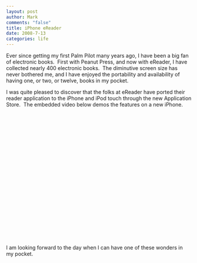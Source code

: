 ```yaml
--- 
layout: post
author: Mark
comments: "false"
title: iPhone eReader
date: 2008-7-13
categories: life
---
```

Ever since getting my first Palm Pilot many years ago, I have been a big fan of electronic books.  First with Peanut Press, and now with eReader, I have collected nearly 400 electronic books.  The diminutive screen size has never bothered me, and I have enjoyed the portability and availability of having one, or two, or twelve, books in my pocket.

I was quite pleased to discover that the folks at eReader have ported their reader application to the iPhone and iPod touch through the new Application Store.  The embedded video below demos the features on a new iPhone.  

<object width="425" height="344">
<param name="movie" value="http://www.youtube.com/v/CWFGV2K5djY&hl=en"></param>
<param name="wmode" value="transparent"></param>
<embed src="http://www.youtube.com/v/CWFGV2K5djY&hl=en" type="application/x-shockwave-flash" wmode="transparent" width="425" height="344"></embed>
</object>

I am looking forward to the day when I can have one of these wonders in my pocket.
